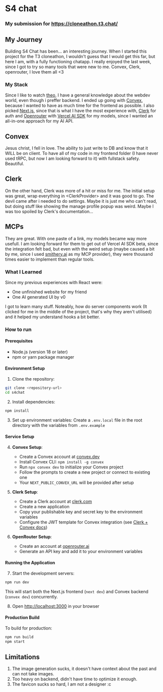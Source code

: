 # S4 chat

### My submission for https://cloneathon.t3.chat/

## My Journey

Building S4 Chat has been... an interesting journey. When I started this project for the T3 cloneathon, I wouldn't guess that I would get this far, but here I am, with a fully functioning chatapp. I really enjoyed the last week, since I got to try so many tools that were new to me. Convex, Clerk, openrouter, I love them all <3

### My Stack

Since I like to watch [theo](https://www.youtube.com/@t3dotgg), I have a general knowledge about the webdev world, even though i preffer backend. I ended up going with [Convex](https://www.convex.dev/), because I wanted to have as much time for the frontend as possible. I also picked [Next.js](https://nextjs.org/), since that is what I have the most experience with, [Clerk](https://clerk.com/) for auth and [Openrouter](https://openrouter.ai/) with [Vercel AI SDK](https://ai-sdk.dev/) for my models, since I wanted an all-in-one approach for my AI API.

## Convex

Jesus christ, I fell in love. The ability to just write to DB and know that it WILL be on client. To have all of my code in my frontend folder (I have never used tRPC, but now I am looking forward to it) with fullstack safety. Beautiful.

## Clerk

On the other hand, Clerk was more of a hit or miss for me. The initial setup was great, wrap everything in \<ClerkProvider\> and it was good to go. The devil came after i needed to do settings. Maybe it is just me who can't read, but doing stuff like showing the manage profile popup was weird. Maybe I was too spoiled by Clerk's documentation...

## MCPs
They are great. With one paste of a link, my models became way more usefull. I am looking forward for them to get out of Vercel AI SDK beta, since the integration felt bad, but even with the weird setup (maybe caused a bit by me, since I used [smithery.ai](https://smithery.ai/) as my MCP provider), they were thousand times easier to implement than regular tools.


### What I Learned
Since my previous experiences with React were:
- One unfinished website for my friend
- One AI generated UI by v0

I got to learn many stuff. Noteably, how do server components work (It clicked for me in the middle of the project, that's why they aren't utilised) and it helped my understand hooks a bit better.

### How to run

#### Prerequisites
- Node.js (version 18 or later)
- npm or yarn package manager

#### Environment Setup
1. Clone the repository:
```bash
git clone <repository-url>
cd s4chat
```

2. Install dependencies:
```bash
npm install
```

3. Set up environment variables:
Create a `.env.local` file in the root directory with the variables from `.env.example`

#### Service Setup

4. **Convex Setup**:
   - Create a Convex account at [convex.dev](https://convex.dev)
   - Install Convex CLI: `npm install -g convex`
   - Run `npx convex dev` to initialize your Convex project
   - Follow the prompts to create a new project or connect to existing one
   - Your `NEXT_PUBLIC_CONVEX_URL` will be provided after setup

5. **Clerk Setup**:
   - Create a Clerk account at [clerk.com](https://clerk.com)
   - Create a new application
   - Copy your publishable key and secret key to the environment variables
   - Configure the JWT template for Convex integration (see [Clerk + Convex docs](https://docs.convex.dev/auth/clerk))

6. **OpenRouter Setup**:
   - Create an account at [openrouter.ai](https://openrouter.ai)
   - Generate an API key and add it to your environment variables

#### Running the Application

7. Start the development servers:
```bash
npm run dev
```

This will start both the Next.js frontend (`next dev`) and Convex backend (`convex dev`) concurrently.

8. Open [http://localhost:3000](http://localhost:3000) in your browser

#### Production Build

To build for production:
```bash
npm run build
npm start
```

## Limitations
1. The image generation sucks, it doesn't have context about the past and can not take images.
2. Too heavy on backend, didn't have time to optimize it enough.
3. The favicon sucks so hard, I am not a designer :c
